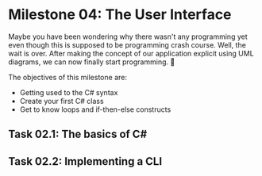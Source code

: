 # Milestone 04: The User Interface

Maybe you have been wondering why there wasn't any programming yet even though this is supposed to be programming crash course. Well, the wait is over. After making the concept of our application explicit using UML diagrams, we can now finally start programming. 🥳

The objectives of this milestone are:

- Getting used to the C# syntax
- Create your first C# class
- Get to know loops and if-then-else constructs

## Task 02.1: The basics of C# 

## Task 02.2: Implementing a CLI

